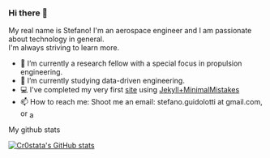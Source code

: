 ### Hi there 👋
My real name is Stefano!
I'm an aerospace engineer and I am passionate about technology in general.   
I'm always striving to learn more.
- 🔭 I’m currently a research fellow with a special focus in propulsion engineering.
- 📖 I’m currently studying data-driven engineering.
- 💻 I've completed my very first [site](https://cr0stata.github.io) using [Jekyll+MinimalMistakes](https://github.com/mmistakes/minimal-mistakes)
- 📫 How to reach me: Shoot me an email: stefano.guidolotti at gmail.com, or  <a href="[https://www.linkedin.com/in/matteomanzi00seinfeldwasright/](https://www.linkedin.com/in/stefano-guidolotti/)" target="blank"><img align="center" src="https://upload.wikimedia.org/wikipedia/commons/c/ca/LinkedIn_logo_initials.png" alt="adam pithewan" height="15" width="15" /></a>


My github stats

[![Cr0stata's GitHub stats](https://github-readme-stats.vercel.app/api?username=cr0stata&hide=contribs,prs,issues)](https://github.com/anuraghazra/github-readme-stats)
